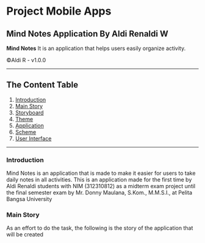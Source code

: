 # Project Mobile Apps
 Mind Notes Application By Aldi Renaldi W
 --
**Mind Notes** It is an application that helps users easily organize activity.

©️Aldi R - v1.0.0

---
## The Content Table
1. [Introduction](#Introduction)
2. [Main Story](#Main-Story)
3. [Storyboard](#Storyboard)
4. [Theme](#Theme)
5. [Application](#Application)
6. [Scheme](#Scheme)
7. [User Interface](#User-Interface)

---

### Introduction
Mind Notes is an application that is made to make it easier for users to take daily notes in all activities. This is an application made for the first time by Aldi Renaldi students with NIM (312310812) as a midterm exam project until the final semester exam by Mr. Donny Maulana, S.Kom., M.M.S.I., at Pelita Bangsa University

### Main Story
As an effort to do the task, the following is the story of the application that will be created 
